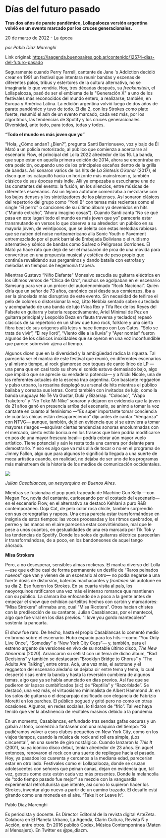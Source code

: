 # Días del futuro pasado

**Tras dos años de parate pandémico, Lollapalooza versión argentina volvió en un evento marcado por los cruces generacionales.**

20 de marzo de 2022 - La época

_por Pablo Díaz Marenghi_

Link original: https://laagenda.buenosaires.gob.ar/contenido/12574-dias-del-futuro-pasado



Seguramente cuando Perry Farrell, cantante de Jane 's Addiction decidió crear en 1991 un festival que intentara reunir bandas y escenas de diferentes palos, tribus y estertores de la cultura alternativa, no se imaginaría lo que vendría. Hoy, tres décadas después, su *freakenstein*, el Lollapalooza, pasó de ser el emblema de la "Generación X" a uno de los festivales más reconocidos del mundo entero, a realizarse, también, en Europa y América Latina. La edición argentina volvió luego de dos años de parate pandémico y tuvo de todo. El día 2, con los Strokes como plato fuerte, resumió el adn de un evento marcado, cada vez más, por los algoritmos, las tendencias de Spotify y los cruces generacionales. Diversidad, ante todo, para todos, todas y todes.




**“Todo el mundo es más joven que yo”**




“Hola, ¿Cómo andan? ¿Bien?”, pregunta Santi Barrionuevo, voz y bajo de Él Mató a un policía motorizado, al público que comienza a acercarse al escenario Flow, el principal del Lolla 2022 alrededor de las 16. La banda, que supo estar en aquella primera edición de 2014, ahora se encontraba en otra posición, ocupando uno de los principales escaños dentro de la grilla de bandas. Así sonaron varios de los hits de *La Síntesis O´konor* (2017), el disco que los catapultó hacia un horizonte más mainstream y, también clásicos de sus épocas más indie. Allí ya empezaba a escucharse una de las constantes del evento: la fusión, en los silencios, entre músicas de diferentes escenarios. Así un lejano autotune comenzaba a mezclarse con los bajos densos y los sintetizadores de los platenses. Así sonaron clásicos del repertorio del grupo como “Yoni B” con temas más recientes como el single “El perro” o canciones de su último álbum ya devenidos en hits (“Mundo extraño”, “Ahora imagino cosas”). Cuando Santi canta “No sé qué pasa en este lugar/ todo el mundo es más joven que yo” parecería estar transmutando en versos lo que observa a su alrededor: un público en su mayoría joven, de veintipocos, que se deleita con estas melodías rabiosas que se nutren del noise norteamericano alla Sonic Youth o Pavement entremezclado por el punk barrial de Embajada Boliviana o el ruidismo alternativo y sónico de bandas como Suárez o Peligrosos Gorriones. Él Mató ya hace rato que dejó de ser el mascarón de proa de una movida para convertirse en una propuesta musical y estética de peso propio que continúa revalidando sus pergaminos y dando batalla con estrofas y melodías en tiempos de hegemonía trapera.




Mientras Gustavo “Niño Elefante” Monsalvo sacudía su guitarra eléctrica en los últimos versos de “Chica de Oro”, muchos se agolpaban en el escenario Samsung para ver a un prócer del autodenominado “Rock Nacional”. Quién diría que un señor de 73 años, canónico casi desde sus comienzos, iba a ser la pincelada más disruptiva de este evento. Sin necesidad de teñirse el pelo de colores o distorsionar la voz, Litto Nebbia sentado sobre su teclado y acompañado de una banda de lujo (Nica Rex y Tifa Rex de los Reyes del Falsete en guitarra y batería respectivamente, Ariel Minimal de Pez en guitarra principal y Leopoldo Deza en flauta traversa y teclados) repasó clásicos de su repertorio en un show que tuvo rock, folklore y una cierta fibra beat de sus orígenes allá lejos y hace tiempo con Los Gatos. “Sólo se trata de vivir”, “El rey lloró”, “Viento dile a la lluvia” y "Ayer nomás” fueron algunos de los clásicos inoxidables que se oyeron en una voz inconfundible que parece sobrevivir ajena al tiempo.




Algunos dicen que en la diversidad y la ambigüedad radica la riqueza. Tal parecería ser el mantra de este festival que reunió, en diferentes escenarios y al mismo tiempo, al rock glamoroso con toques de canto lírico de LP —una pena que en casi todo su show el sonido estuvo demasiado bajo, algo que impidió que se aprecie su verdadera potencia— y a Nicki Nicole, una de las referentes actuales de la escena trap argentina. Con bastante reggaeton y pulso urbano, la rosarina desplegó su arsenal de hits mientras el público bailaba y coreaba sus letras. Contó también con invitados de lujo, como la banda uruguaya No Té Va Gustar, Duki y Bizarrap. “Colocao”, “Wapo Traketero” y “No Toke Mi Nike” sonaron y dejaron en evidencia que la joven de 21 años ganó en presencia arriba del escenario, se animó a tomar la voz cantante en cuanto al feminismo —”Es super importante tomar conciencia de cuántas chicas están desapareciendo” dijo antes de cantar “Venganza” con NTVG— aunque, también, dejó en evidencia que si se atreviera a tomar mayores riesgos —esquivar ciertas tendencias sonoras encolumnadas con el mercado, cierto estilo boricua en los fraseos que bien podría modificarse en pos de una mayor frescura local— podría cobrar aún mayor vuelo artístico. Tiene potencial y aún le resta toda una carrera por delante para demostrarlo. Y eso es algo que va más allá de tocar o no en el programa de Jimmy Fallon, algo que para algunos le significó la llegada a una suerte de meca artística cuando, en realidad, no dejaba de ser uno de los programas más mainstream de la historia de los medios de comunicación occidentales.




![](https://cdn.feater.me/files/images/178480/d1a9bbcc-ee77-4493-bde6-66b50a220d2f.png)




*Julian Casablancas, un neoyorquino en Buenos Aires.*




Mientras se fusionaba el pop punk trapeado de Machine Gun Kelly —con Megan Fox, novia del cantante, curioseando por el costado del escenario— en el escenario Flow, en el alternativo se destacó Kehlani a puro R&B contemporáneo. Doja Cat, de pelo color rosa chicle, también sorprendió con sus coreografías y rapeos. Una cosa parecía estar transformándose en insignia de estos tiempos: las voces procesadas y los ritmos quebrados, el perreo y las manos en el aire parecería estar convirtiéndose, mal que le pese a unos cuantos, en gestualidades de una era marcada por Tik Tok y las tendencias de Spotify. Donde los solos de guitarras eléctrica parecerían ir transformándose, de a poco, en los bandoneones de aquel tango añorado.




**Misa Strokera**




Pero, a no desesperar, sensibles almas rockeras. El mantra diverso del Lolla —ese que exhibe casi de forma permanente un desfile de “Raros peinados nuevos” que van y vienen de un escenario al otro— no podía negarse a una fuerte dosis de distorsión, baterías machacantes y *frontmen* sin autotune en su día 2. Eso fueron los Strokes. En su cuarta visita al país, los neoyorquinos ratificaron una vez más el intenso romance que mantienen con su público. La cámara iba enfocando de a poco a la gente antes de empezar el show que exhibían cartelitos hechos con cartón y marcadores: “Misa Strokera” afirmaba uno, cual “Misa Ricotera”. Otros hacían chistes con la predilección de su cantante, Julian Casablancas, por el mantecol, algo que fue viral en los días previos. “I love you gordo mantecolero” sostenía la pancarta.




El show fue raro. De hecho, hasta el propio Casablancas lo comentó medio en broma sobre el escenario. Hubo espacio para los hits —como “You Only Live Once”, “Someday” o “New York City Cops”— y, también, para el estreno argento de versiones en vivo de su notable último disco, *The New Abnormal* (2020). Arrancaron su setlist con un tema de dicho álbum, “Bad Decisions” y también se destacaron “Brooklyn Bridge to Chorus” y “The Adults Are Talking”, entre otros. Acá, una vez más, el autotune y el reggaeton del escenario aledaño se dejaba oir entre tema y tema, lo cual despertó risas entre la banda y hasta la reversión cumbiera de algunos temas, algo que ya se había anunciado en días previos. Así fue que se pudieron oír lapsos cumbificados (sic) de “Reptilia” y “Razorblade”. Se destacó, una vez más, el virtuosismo minimalista de Albert Hammond Jr. en los solos de guitarra o el desparpajo dosificado con elegancia de Fabrizio Moretti en los parches. El público pogueó y gritó pero no como en otras ocasiones. Algunos, en redes sociales, lo tildaron de “frío”. Tal vez haya tenido que ver la abstinencia de recitales masivos debido a la pandemia.




En un momento, Casablancas, enfundado tras sendas gafas oscuras y un gabán al tono, comenzó a fantasear con una máquina del tiempo: “Si pudiéramos volver a esos clubes pequeños en New York City, como en los viejos tiempos, cuando la música de rock and roll era simple, ¡Los cincuenta!”, en una suerte de giro nostálgico. Cuando lanzaron *Is This It* (2001), su ya icónico disco debut, tenían alrededor de 23 años. En aquel entonces, renovaron el rock con una suerte de repliegue hacia el pasado. Hoy, ya pasados los cuarenta y cercanos a la mediana edad, parecerían estar en otro lado. Festivales como el Lollapalooza, donde se cruzan adolescentes con señores que peinan canas, dejan en evidencia que, tal vez, gestos como este estén cada vez más presentes. Donde la melancolía de “todo tiempo pasado fue mejor” se mezcle con la vanguardia experimental retrofuturista que intente, así como lo supieron hacer los Strokes, inventar algo nuevo a partir de un camino trazado. El desafío está girando como una moneda en el aire. “Take It or Leave It”.




Pablo Diaz Marenghi




Es periodista y docente. Es Director Editorial de la revista digital ArteZeta. Colabora en El Planeta Urbano, La Agenda, Clarín Cultura, Revista Ñ y Acción, entre otros. En 2016 publicó Codex, Música Contemporánea (Maten al Mensajero). En Twitter es @pe\_diazm.




